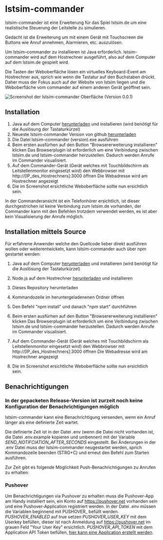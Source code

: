
# lstsim-commander

lstsim-commander ist eine Erweiterung für das Spiel lstsim.de um eine realistische Steuerung der Leitstelle zu simulieren.

Gedacht ist die Erweiterung um mit einem Gerät mit Touchscreen die Buttons wie Anruf annehmen, Alarmieren, etc. auszulösen.


Um lstsim-commander zu installieren ist Java erforderlich.
lstsim-commander wird auf dem Hostrechner ausgeführt, also auf dem Computer auf dem lstsim.de gespielt wird.

Die Tasten der Weboberfläche lösen ein virtuelles Keyboard-Event am Hostrechner aus, sprich wie wenn die Tastatur auf den Buchstaben drückt.
Daher muss der Fokus auch auf der Website von lstsim liegen und die Weboberfläche vom commander auf einem anderen Gerät geöffnet sein.

![Screenshot der lstsim-commander Oberfläche (Version 0.0.1)](https://i.imgur.com/p3OfZE3.png)

## Installation

1. Java auf dem Computer [herunterladen](https://www.java.com/) und installieren (wird benötigt für die Auslösung der Tastaturkürzel)
2. Neueste lstsim-commander Version von github [herunterladen](https://github.com/fellwell5/lstsim-commander/releases)
3. Die Datei lstsim-commander (version).exe ausführen
4. Beim ersten ausfürhen auf den Button "Browsererweiterung installieren" klicken
Das Browserplugin ist erforderlich um eine Verbindung zwischen lstsim.de und lstsim-commander herzustellen. Dadurch werden Anrufe im Commander visualisiert.
5. Auf dem Commander-Gerät (Gerät welches mit Touchbildschirm als Leitstellenmonitor eingesetzt wird) den Webbrowser mit http://[IP_des_Hostrechners]:3000 öffnen
Die Webadresse wird am Hostrechner angezeigt
6. Die im Screenshot ersichtliche Weboberfläche sollte nun ersichtlich sein.

In der Commanderansicht ist ein Telefonhörer ersichtlich, ist dieser durchgestrichen ist keine Verbindung zum lstsim.de vorhanden, der Commander kann mit den Befehlen trotzdem verwendet werden, es ist aber kein Visualisierung der Anrufe möglich.

## Installation mittels Source

Für erfahrene Anwender welche den Quellcode lieber direkt ausführen wollen oder weiterentwickeln, kann lstsim-commander auch über npm gestartet werden:

1. Java auf dem Computer [herunterladen](https://www.java.com/) und installieren (wird benötigt für die Auslösung der Tastaturkürzel)
2. Node.js auf dem Hostrechner [herunterladen](https://nodejs.org/en/download/) und installieren
3. Dieses Repository herunterladen
4. Kommandozeile im heruntergeladenenen Ordner öffnen
5. Den Befehl "npm install" und danach "npm start" durchführen
6. Beim ersten ausfürhen auf den Button "Browsererweiterung installieren" klicken
Das Browserplugin ist erforderlich um eine Verbindung zwischen lstsim.de und lstsim-commander herzustellen. Dadurch werden Anrufe im Commander visualisiert.

7. Auf dem Commander-Gerät (Gerät welches mit Touchbildschirm als Leitstellenmonitor eingesetzt wird) den Webbrowser mit http://[IP_des_Hostrechners]:3000 öffnen
Die Webadresse wird am Hostrechner angezeigt
8. Die im Screenshot ersichtliche Weboberfläche sollte nun ersichtlich sein.


## Benachrichtigungen

### In der gepacketen Release-Version ist zurzeit noch keine Konfiguration der Benachrichtigungen möglich

lstsim-commander kann eine Benachrichtigung versenden, wenn ein Anruf länger als eine definierte Zeit wartet.

Die definierte Zeit ist in der Datei .env (wenn die Datei nicht vorhanden ist, die Datei .env.example kopieren und umbennen) mit der Variable *SEND_NOTIFCIATION_AFTER_SECONDS* eingestellt. Bei Änderungen in der .env Datei muss der lstsim-commander neugestartet werden, sprich Kommandozeile beenden (STRG+C) und erneut den Befehl zum Starten ausführen.

Zur Zeit gibt es folgende Möglichkeit Push-Benachrichtigungen zu Anrufen zu erhalten:
### Pushover
Um Benachrichtigungen via Pushover zu erhalten muss die Pushover-App am Handy installiert sein, ein Konto auf https://pushover.net vorhanden sein und eine Pushover-Application registriert werden.
In der Datei .env müssen die Variablen beginnend mit PUSHOVER_ befüllt werden.
*PUSHOVER_ENABLED* auf true setzen
*PUSHOVER_USER_KEY* mit dem Userkey befüllen, dieser ist nach Anmeldung auf https://pushover.net im grauen Feld "Your User Key" ersichtlich.
*PUSHOVER_API_TOKEN* mit dem Application API Token befüllen, [hier kann eine Application erstellt werden](https://pushover.net/apps/build).
